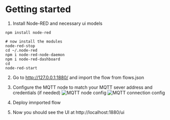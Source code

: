 # Getting started

1. Install Node-RED and necessary ui models

```
npm install node-red

# now install the modules
node-red-stop
cd ~/.node-red
npm i node-red-node-daemon
npm i node-red-dashboard
cd
node-red-start
```
2. Go to http://127.0.0.1:1880/ and import the flow from flows.json

3. Configure the MQTT node to match your MQTT sever address and credentials (if needed)
![MQTT node config](mqtt-node.png)
![MQTT connection config](mqtt-broker-connection.png)

4. Deploy imnported flow

5. Now you should see the UI at http://localhost:1880/ui
